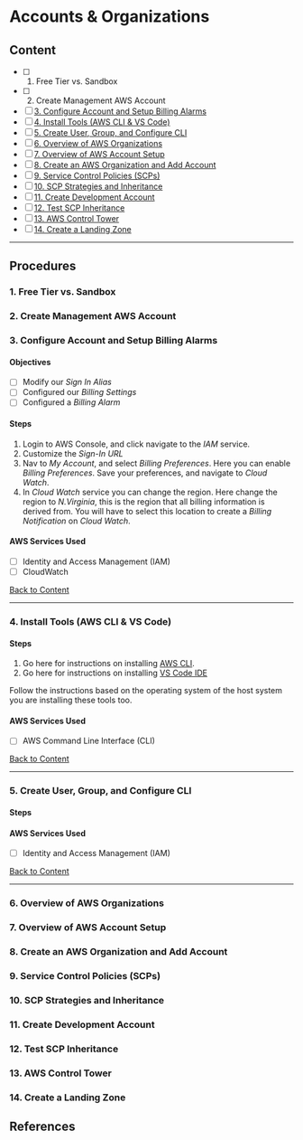 # Accounts & Organizations

## Content
- [ ] 1. Free Tier vs. Sandbox
- [ ] 2. Create Management AWS Account 
-  [ ] [3. Configure Account and Setup Billing Alarms](https://github.com/rodriggj/aws-certifications/tree/master/Professional/SolutionsArchitect/AccountsAndOrganizations#3-configure-account-and-setup-billing-alarms)
- [ ] [4. Install Tools (AWS CLI & VS Code)](https://github.com/rodriggj/aws-certifications/tree/master/Professional/SolutionsArchitect/AccountsAndOrganizations#4-install-tools-aws-cli--vs-code)
- [ ] [5. Create User, Group, and Configure CLI]() 
- [ ] [6. Overview of AWS Organizations]()
- [ ] [7. Overview of AWS Account Setup]()
- [ ] [8. Create an AWS Organization and Add Account]()
- [ ] [9. Service Control Policies (SCPs)]()
- [ ] [10. SCP Strategies and Inheritance]()
- [ ] [11. Create Development Account]() 
- [ ] [12. Test SCP Inheritance]()
- [ ] [13. AWS Control Tower]() 
- [ ] [14. Create a Landing Zone]()

--------

## Procedures

### 1. Free Tier vs. Sandbox

### 2. Create Management AWS Account 

### 3. Configure Account and Setup Billing Alarms

#### Objectives 
- [ ] Modify our _Sign In Alias_
- [ ] Configured our _Billing Settings_
- [ ] Configured a _Billing Alarm_

#### Steps
1. Login to AWS Console, and click navigate to the _IAM_ service.
2. Customize the _Sign-In URL_ 
3. Nav to _My Account_, and select _Billing Preferences_. Here you can enable _Billing Preferences_. Save your preferences, and navigate to _Cloud Watch_.
4. In _Cloud Watch_ service you can change the region. Here change the region to _N.Virginia_, this is the region that all billing information is derived from. You will have to select this location to create a _Billing Notification_ on _Cloud Watch_.

#### AWS Services Used
- [ ] Identity and Access Management (IAM)
- [ ] CloudWatch

[Back to Content](https://github.com/rodriggj/aws-certifications/tree/master/Professional/SolutionsArchitect/AccountsAndOrganizations#content)

-------

### 4. Install Tools (AWS CLI & VS Code) 

#### Steps
1. Go here for instructions on installing [AWS CLI](https://docs.aws.amazon.com/cli/latest/userguide/getting-started-install.html).
2. Go here for instructions on installing [VS Code IDE](https://code.visualstudio.com/)

Follow the instructions based on the operating system of the host system you are installing these tools too. 

#### AWS Services Used 
- [ ] AWS Command Line Interface (CLI)

[Back to Content](https://github.com/rodriggj/aws-certifications/tree/master/Professional/SolutionsArchitect/AccountsAndOrganizations#content)

------

### 5. Create User, Group, and Configure CLI 

#### Steps

#### AWS Services Used

- [ ] Identity and Access Management (IAM)

[Back to Content](https://github.com/rodriggj/aws-certifications/tree/master/Professional/SolutionsArchitect/AccountsAndOrganizations#content)

------

### 6. Overview of AWS Organizations

### 7. Overview of AWS Account Setup

### 8. Create an AWS Organization and Add Account

### 9. Service Control Policies (SCPs)

### 10. SCP Strategies and Inheritance

### 11. Create Development Account 

### 12. Test SCP Inheritance

### 13. AWS Control Tower 

### 14. Create a Landing Zone

## References
